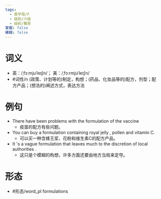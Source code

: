 ```yaml
---
tags:
  - 首字母/F
  - 级别/六级
  - 级别/雅思
掌握: false
模糊: false
---
```

# 词义
- 英：/ˌfɔːmjuˈleɪʃn/； 美：/ˌfɔːrmjuˈleɪʃn/
- #词性/n  (政策、计划等的)制定，构想；(药品、化妆品等的)配方，剂型；配方产品；(想法的)阐述方式，表达方法
# 例句
- There have been problems with the formulation of the vaccine
	- 疫苗的配方有些问题。
- You can buy a formulation containing royal jelly , pollen and vitamin C.
	- 可以买一种含蜂王浆、花粉和维生素C的配方产品。
- It 's a vague formulation that leaves much to the discretion of local authorities .
	- 这只是个模糊的构想，许多方面还要由地方当局来定夺。
# 形态
- #形态/word_pl formulations
